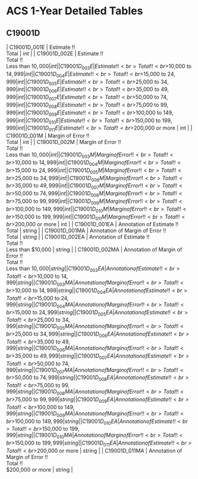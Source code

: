 # ACS 1-Year Detailed Tables

## C19001D

| C19001D_001E | Estimate !!<br>Total | int |
| C19001D_002E | Estimate !!<br>Total !!<br>Less than $10,000 | int |
| C19001D_003E | Estimate !!<br>Total !!<br>$10,000 to $14,999 | int |
| C19001D_004E | Estimate !!<br>Total !!<br>$15,000 to $24,999 | int |
| C19001D_005E | Estimate !!<br>Total !!<br>$25,000 to $34,999 | int |
| C19001D_006E | Estimate !!<br>Total !!<br>$35,000 to $49,999 | int |
| C19001D_007E | Estimate !!<br>Total !!<br>$50,000 to $74,999 | int |
| C19001D_008E | Estimate !!<br>Total !!<br>$75,000 to $99,999 | int |
| C19001D_009E | Estimate !!<br>Total !!<br>$100,000 to $149,999 | int |
| C19001D_010E | Estimate !!<br>Total !!<br>$150,000 to $199,999 | int |
| C19001D_011E | Estimate !!<br>Total !!<br>$200,000 or more | int |
| C19001D_001M | Margin of Error !!<br>Total | int |
| C19001D_002M | Margin of Error !!<br>Total !!<br>Less than $10,000 | int |
| C19001D_003M | Margin of Error !!<br>Total !!<br>$10,000 to $14,999 | int |
| C19001D_004M | Margin of Error !!<br>Total !!<br>$15,000 to $24,999 | int |
| C19001D_005M | Margin of Error !!<br>Total !!<br>$25,000 to $34,999 | int |
| C19001D_006M | Margin of Error !!<br>Total !!<br>$35,000 to $49,999 | int |
| C19001D_007M | Margin of Error !!<br>Total !!<br>$50,000 to $74,999 | int |
| C19001D_008M | Margin of Error !!<br>Total !!<br>$75,000 to $99,999 | int |
| C19001D_009M | Margin of Error !!<br>Total !!<br>$100,000 to $149,999 | int |
| C19001D_010M | Margin of Error !!<br>Total !!<br>$150,000 to $199,999 | int |
| C19001D_011M | Margin of Error !!<br>Total !!<br>$200,000 or more | int |
| C19001D_001EA | Annotation of Estimate !!<br>Total | string |
| C19001D_001MA | Annotation of Margin of Error !!<br>Total | string |
| C19001D_002EA | Annotation of Estimate !!<br>Total !!<br>Less than $10,000 | string |
| C19001D_002MA | Annotation of Margin of Error !!<br>Total !!<br>Less than $10,000 | string |
| C19001D_003EA | Annotation of Estimate !!<br>Total !!<br>$10,000 to $14,999 | string |
| C19001D_003MA | Annotation of Margin of Error !!<br>Total !!<br>$10,000 to $14,999 | string |
| C19001D_004EA | Annotation of Estimate !!<br>Total !!<br>$15,000 to $24,999 | string |
| C19001D_004MA | Annotation of Margin of Error !!<br>Total !!<br>$15,000 to $24,999 | string |
| C19001D_005EA | Annotation of Estimate !!<br>Total !!<br>$25,000 to $34,999 | string |
| C19001D_005MA | Annotation of Margin of Error !!<br>Total !!<br>$25,000 to $34,999 | string |
| C19001D_006EA | Annotation of Estimate !!<br>Total !!<br>$35,000 to $49,999 | string |
| C19001D_006MA | Annotation of Margin of Error !!<br>Total !!<br>$35,000 to $49,999 | string |
| C19001D_007EA | Annotation of Estimate !!<br>Total !!<br>$50,000 to $74,999 | string |
| C19001D_007MA | Annotation of Margin of Error !!<br>Total !!<br>$50,000 to $74,999 | string |
| C19001D_008EA | Annotation of Estimate !!<br>Total !!<br>$75,000 to $99,999 | string |
| C19001D_008MA | Annotation of Margin of Error !!<br>Total !!<br>$75,000 to $99,999 | string |
| C19001D_009EA | Annotation of Estimate !!<br>Total !!<br>$100,000 to $149,999 | string |
| C19001D_009MA | Annotation of Margin of Error !!<br>Total !!<br>$100,000 to $149,999 | string |
| C19001D_010EA | Annotation of Estimate !!<br>Total !!<br>$150,000 to $199,999 | string |
| C19001D_010MA | Annotation of Margin of Error !!<br>Total !!<br>$150,000 to $199,999 | string |
| C19001D_011EA | Annotation of Estimate !!<br>Total !!<br>$200,000 or more | string |
| C19001D_011MA | Annotation of Margin of Error !!<br>Total !!<br>$200,000 or more | string |

